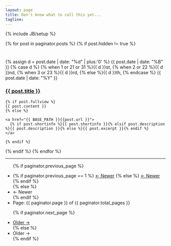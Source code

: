 ```yaml
---
layout: page
title: Don't know what to call this yet...
tagline: 
---
```

{% include JB/setup %}

{% for post in paginator.posts %}
{% if post.hidden != true %}
<article class="home" style="margin-top:40px">

  <span class="post-date">
    {% assign d = post.date | date: "%d" | plus:'0' %}
    {{ post.date | date: "%B" }}
    {% case d %}
    {% when 1 or 21 or 31 %}{{ d }}st,
    {% when 2 or 22 %}{{ d }}nd,
    {% when 3 or 23 %}{{ d }}rd,
    {% else %}{{ d }}th,
    {% endcase %}
    {{ post.date | date: "%Y" }}
  </span>

  <h3>
    <a href="{{ BASE_PATH }}{{ post.url }}">{{ post.title }}</a>
  </h3>

  <div>

    {% if post.fullview %}
    {{ post.content }}
    {% else %}

    <a href="{{ BASE_PATH }}{{post.url }}">
      {% if post.shortinfo %}{{ post.shortinfo }}{% elsif post.description %}{{ post.description }}{% else %}{{ post.excerpt }}{% endif %}
    </a>

    {% endif %}
  </div>

</article>
{% endif %}
{% endfor %}
<hr/>

<ul class="pager">

  {% if paginator.previous_page %}
  <li class="previous">
    {% if paginator.previous_page == 1 %}
    <a href="{{ BASE_PATH }}/">&larr; Newer</a>
    {% else %}
    <a href="{{ BASE_PATH }}/{{ site.paginate_path | replace: ':num', paginator.previous_page }}">&larr; Newer</a>
    {% endif %}
  </li>
  {% else %}
  <li class="previous disabled">
    <a>&larr; Newer</a>
  </li>
  {% endif %}

  <li>
    <span class="page_number">Page: {{ paginator.page }} of {{ paginator.total_pages }}</span>
  </li>

  {% if paginator.next_page %}
  <li class="next">
    <a href="{{ BASE_PATH }}/{{ site.paginate_path|replace: ':num',paginator.next_page }}">Older &rarr;</a>
  </li>
  {% else %}
  <li class="next disabled">
    <a>Older &rarr;</a>
  </li>
  {% endif %}
  
</ul>
